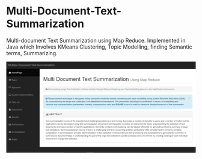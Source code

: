# Multi-Document-Text-Summarization
Multi-document Text Summarization using Map Reduce. Implemented in Java which Involves KMeans Clustering, Topic Modelling, finding Semantic terms, Summarizing.


![alt text](https://github.com/ajay2507/Multi-Document-Text-Summarization/blob/master/summarization.png)
